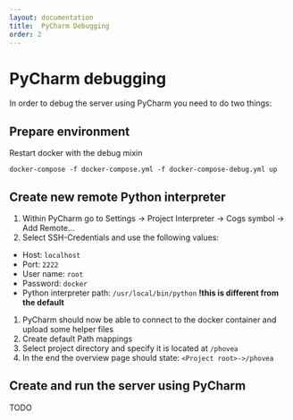 ```yaml
---
layout: documentation
title:  PyCharm Debugging
order: 2
---
```


# PyCharm debugging

In order to debug the server using PyCharm you need to do two things: 

## Prepare environment

Restart docker with the debug mixin

```
docker-compose -f docker-compose.yml -f docker-compose-debug.yml up
```
 
## Create new remote Python interpreter

1. Within PyCharm go to Settings -> Project Interpreter -> Cogs symbol -> Add Remote...
1. Select SSH-Credentials and use the following values: 
 * Host: `localhost`
 * Port: `2222`
 * User name: `root`
 * Password: `docker`
 * Python interpreter path: `/usr/local/bin/python` **!this is different from the default**
1. PyCharm should now be able to connect to the docker container and upload some helper files
1. Create default Path mappings
 1. Select project directory and specify it is located at `/phovea`
 1. In the end the overview page should state: `<Project root>->/phovea`


## Create and run the server using PyCharm

TODO
